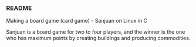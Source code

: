 ### README
Making a board game (card game) - Sanjuan on Linux in C

Sanjuan is a board game for two to four players, and the winner is the one who has maximum
points by creating buildings and producing commodities.
